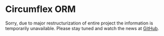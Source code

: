 Circumflex ORM
==============

Sorry, due to major restructurization of entire project the information is
temporarily unavailable. Please stay tuned and watch the news at [GitHub][].

  [github]: http://github.com/inca/circumflex

